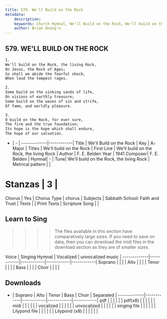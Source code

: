 ```yaml
---
title: 579. We'll Build on the Rock
metadata:
    description: 
    keywords: Church Hymnal, We'll Build on the Rock, We'll build on the Rock, the living Rock, We'll build on the Rock
    author: Brian Onang'o
---
```



## 579. WE'LL BUILD ON THE ROCK

```txt
1.
We'll build on the Rock, the living Rock,
On Jesus, the Rock of Ages;
So shall we abide the fearful shock,
When loud the tempest rages.

2.
Some build on the sinking sands of life,
On visions of earthly treasure;
Some build on the waves of sin and strife,
Of fame, and worldly pleasure.

3.
O build on the Rock, for ever sure,
The firm and the true foundation;
Its hope is the hope which shall endure,
The hope of our salvation.
```

- |   -  |
-------------|------------|
Title | We'll Build on the Rock |
Key | A♭ Major |
Titles | We'll build on the Rock |
First Line | We'll build on the Rock, the living Rock |
Author | F. E. Belden
Year | 1941
Composer| F. E. Belden |
Hymnal|  - |
Tune| We'll build on the Rock, the living Rock |
Metrical pattern | |
# Stanzas | 3 |
Chorus | Yes |
Chorus Type | chorus |
Subjects | Sabbath School: Faith and Trust |
Texts |  |
Print Texts | 
Scripture Song |  |
  
## Learn to Sing

>>>> The files available in this section have comparatively large sizes. If you need to save on data, then you can download the midi files in the download section as they are of smaller sizes.

Voice |  Singing Hymnal | Vocalized | unvocalized music |
-------------|------------|------------|------------|------------|
Soprano | | | |
Alto | | | |
Tenor | | | |
Bass | | | |
Choir | | | |

## Downloads

- |  Soprano | Alto | Tenor | Bass | Choir | Separated |
-------------|------------|------------|------------|------------|
pdf | | | | | |
pdf(x8) | | | | | |
midi | | | | | |
vocalized | | | | | |
unvocalized | | | | | |
singing file | | | | | |
Lilypond file | | | | | |
Lilypond (x8) | | | | | |
  